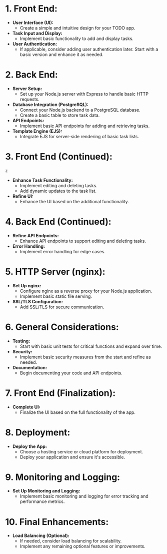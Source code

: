 # 1. Front End:

- **User Interface (UI):**    
    - Create a simple and intuitive design for your TODO app.
- **Task Input and Display:**
    - Implement basic functionality to add and display tasks.
- **User Authentication:**
    - If applicable, consider adding user authentication later. Start with a basic version and enhance it as needed.

# 2. Back End:

- **Server Setup:**
    - Set up your Node.js server with Express to handle basic HTTP requests.
- **Database Integration (PostgreSQL):**
    - Connect your Node.js backend to a PostgreSQL database.
    - Create a basic table to store task data.
- **API Endpoints:**
    - Implement basic API endpoints for adding and retrieving tasks.
- **Template Engine (EJS):**
    - Integrate EJS for server-side rendering of basic task lists.

# 3. Front End (Continued):
z
- **Enhance Task Functionality:**
    - Implement editing and deleting tasks.
    - Add dynamic updates to the task list.
- **Refine UI:**
    - Enhance the UI based on the additional functionality.

# 4. Back End (Continued):

- **Refine API Endpoints:**
    - Enhance API endpoints to support editing and deleting tasks.
- **Error Handling:**
    - Implement error handling for edge cases.

# 5. HTTP Server (nginx):

- **Set Up nginx:**
    - Configure nginx as a reverse proxy for your Node.js application.
    - Implement basic static file serving.
- **SSL/TLS Configuration:**
    - Add SSL/TLS for secure communication.

# 6. General Considerations:

- **Testing:**
    - Start with basic unit tests for critical functions and expand over time.
- **Security:**
    - Implement basic security measures from the start and refine as needed.
- **Documentation:**
    - Begin documenting your code and API endpoints.

# 7. Front End (Finalization):

- **Complete UI:**
    - Finalize the UI based on the full functionality of the app.

# 8. Deployment:

- **Deploy the App:**
    - Choose a hosting service or cloud platform for deployment.
    - Deploy your application and ensure it's accessible.

# 9. Monitoring and Logging:

- **Set Up Monitoring and Logging:**
    - Implement basic monitoring and logging for error tracking and performance metrics.

# 10. Final Enhancements:

- **Load Balancing (Optional):**
    - If needed, consider load balancing for scalability.
    - Implement any remaining optional features or improvements.
